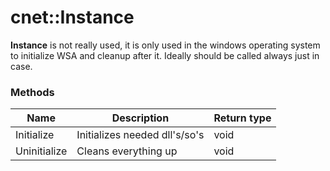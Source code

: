 # cnet::Instance

**Instance** is not really used, it is only used in the windows operating system to initialize WSA and cleanup after it.
Ideally should be called always just in case.

### Methods

| Name  |  Description | Return type |
|-------|--------------|-------------|
|Initialize|Initializes needed dll's/so's|void|
|Uninitialize|Cleans everything up|void|